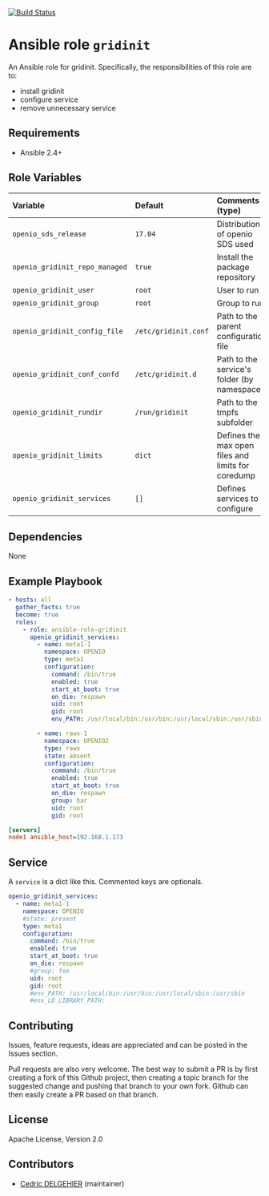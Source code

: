 [![Build Status](https://travis-ci.org/open-io/ansible-role-openio-gridinit.svg?branch=master)](https://travis-ci.org/open-io/ansible-role-openio-gridinit)
# Ansible role `gridinit`

An Ansible role for gridinit. Specifically, the responsibilities of this role are to:

- install gridinit
- configure service
- remove unnecessary service

## Requirements

- Ansible 2.4+

## Role Variables


| Variable   | Default | Comments (type)  |
| :---       | :---    | :---             |
| `openio_sds_release` | `17.04` | Distribution of openio SDS used |
| `openio_gridinit_repo_managed` | `true` | Install the package repository  |
| `openio_gridinit_user` | `root` | User to run  |
| `openio_gridinit_group` | `root` | Group to run |
| `openio_gridinit_config_file` | `/etc/gridinit.conf` | Path to the parent configuration file |
| `openio_gridinit_conf_confd` | `/etc/gridinit.d` | Path to the service's folder (by namespace)  |
| `openio_gridinit_rundir` | `/run/gridinit` | Path to the tmpfs subfolder  |
| `openio_gridinit_limits` | `dict` | Defines the max open files and limits for coredump  |
| `openio_gridinit_services` | `[]` | Defines services to configure |


## Dependencies

None

## Example Playbook

```yaml
- hosts: all
  gather_facts: true
  become: true
  roles:
    - role: ansible-role-gridinit
      openio_gridinit_services:
        - name: meta1-1
          namespace: OPENIO
          type: meta1
          configuration:
            command: /bin/true
            enabled: true
            start_at_boot: true
            on_die: respawn
            uid: root
            gid: root
            env_PATH: /usr/local/bin:/usr/bin:/usr/local/sbin:/usr/sbin

        - name: rawx-1
          namespace: OPENIO2
          type: rawx
          state: absent 
          configuration:
            command: /bin/true
            enabled: true
            start_at_boot: true
            on_die: respawn
            group: bar
            uid: root
            gid: root
```


```ini
[servers]
node1 ansible_host=192.168.1.173
```
## Service

A `service` is a dict like this. Commented keys are optionals.

```yaml
openio_gridinit_services:
  - name: meta1-1
    namespace: OPENIO
    #state: present
    type: meta1
    configuration:
      command: /bin/true
      enabled: true
      start_at_boot: true
      on_die: respawn
      #group: foo
      uid: root
      gid: root
      #env_PATH: /usr/local/bin:/usr/bin:/usr/local/sbin:/usr/sbin
      #env_LD_LIBRARY_PATH: 
```

## Contributing

Issues, feature requests, ideas are appreciated and can be posted in the Issues section.

Pull requests are also very welcome. The best way to submit a PR is by first creating a fork of this Github project, then creating a topic branch for the suggested change and pushing that branch to your own fork. Github can then easily create a PR based on that branch.

## License

Apache License, Version 2.0

## Contributors

- [Cedric DELGEHIER](https://github.com/cdelgehier/) (maintainer)
